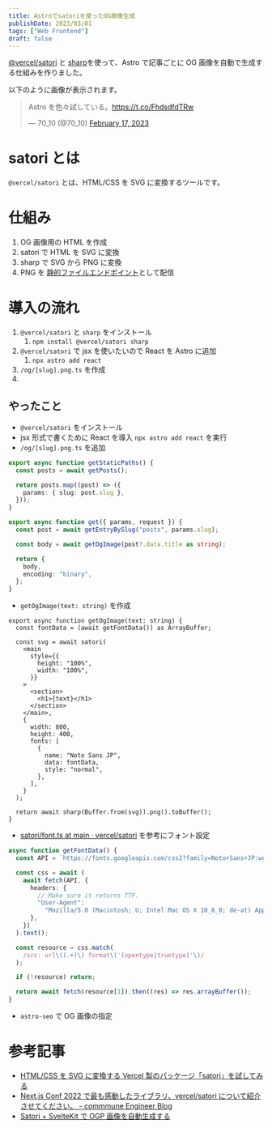 ```yaml
---
title: Astroでsatoriを使ったOG画像生成
publishDate: 2023/03/01
tags: ["Web Frontend"]
draft: false
---
```


[@vercel/satori](https://github.com/vercel/satori) と [sharp](https://sharp.pixelplumbing.com/)を使って、Astro で記事ごとに OG 画像を自動で生成する仕組みを作りました。

以下のように画像が表示されます。

<blockquote class="twitter-tweet"><p lang="ja" dir="ltr">Astro を色々試している。<a href="https://t.co/FhdsdfdTRw">https://t.co/FhdsdfdTRw</a></p>&mdash; 70_10 (@70_10) <a href="https://twitter.com/70_10/status/1626562972570251264?ref_src=twsrc%5Etfw">February 17, 2023</a></blockquote> <script async src="https://platform.twitter.com/widgets.js" charset="utf-8"></script>

# satori とは

`@vercel/satori` とは、HTML/CSS を SVG に変換するツールです。

# 仕組み

1. OG 画像用の HTML を作成
2. satori で HTML を SVG に変換
3. sharp で SVG から PNG に変換
4. PNG を [静的ファイルエンドポイント](https://docs.astro.build/core-concepts/endpoints/#static-file-endpoints)として配信

# 導入の流れ

1. `@vercel/satori` と `sharp` をインストール
   1. `npm install @vercel/satori sharp`
2. `@vercel/satori` で jsx を使いたいので React を Astro に追加
   1. `npx astro add react`
3. `/og/[slug].png.ts` を作成
4.

## やったこと

- `@vercel/satori` をインストール
- jsx 形式で書くために React を導入 `npx astro add react` を実行
- `/og/[slug].png.ts` を追加

```ts:/og/[slug].png.ts
export async function getStaticPaths() {
  const posts = await getPosts();

  return posts.map((post) => ({
    params: { slug: post.slug },
  }));
}

export async function get({ params, request }) {
  const post = await getEntryBySlug("posts", params.slug);

  const body = await getOgImage(post?.data.title as string);

  return {
    body,
    encoding: "binary",
  };
}
```

- `getOgImage(text: string)` を作成

```tsx:OgpImage.tsx
export async function getOgImage(text: string) {
  const fontData = (await getFontData()) as ArrayBuffer;

  const svg = await satori(
    <main
      style={{
        height: "100%",
        width: "100%",
      }}
    >
      <section>
        <h1>{text}</h1>
      </section>
    </main>,
    {
      width: 800,
      height: 400,
      fonts: [
        {
          name: "Noto Sans JP",
          data: fontData,
          style: "normal",
        },
      ],
    }
  );

  return await sharp(Buffer.from(svg)).png().toBuffer();
}
```

- [satori/font.ts at main · vercel/satori](https://github.com/vercel/satori/blob/main/playground/pages/api/font.ts) を参考にフォント設定

```ts
async function getFontData() {
  const API = `https://fonts.googleapis.com/css2?family=Noto+Sans+JP:wght@700`;

  const css = await (
    await fetch(API, {
      headers: {
        // Make sure it returns TTF.
        "User-Agent":
          "Mozilla/5.0 (Macintosh; U; Intel Mac OS X 10_6_8; de-at) AppleWebKit/533.21.1 (KHTML, like Gecko) Version/5.0.5 Safari/533.21.1",
      },
    })
  ).text();

  const resource = css.match(
    /src: url\((.+)\) format\('(opentype|truetype)'\)/
  );

  if (!resource) return;

  return await fetch(resource[1]).then((res) => res.arrayBuffer());
}
```

- `astro-seo` で OG 画像の指定

# 参考記事

- [HTML/CSS を SVG に変換する Vercel 製のパッケージ「satori」を試してみる](https://zenn.dev/kou_pg_0131/articles/satori-usage)
- [Next.js Conf 2022 で最も感動したライブラリ、vercel/satori について紹介させてください。 - commmune Engineer Blog](https://tech.commmune.jp/entry/2023/01/24/113000)
- [Satori + SvelteKit で OGP 画像を自動生成する](https://azukiazusa.dev/blog/satori-sveltekit-ogp-image/)
